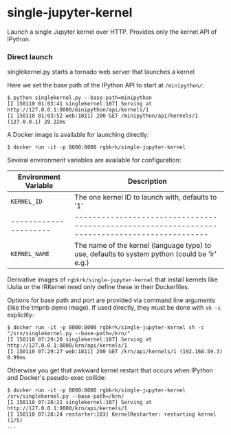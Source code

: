 # single-jupyter-kernel

Launch a single Jupyter kernel over HTTP. Provides only the kernel API of IPython.

### Direct launch

singlekernel.py starts a tornado web server that launches a kernel

Here we set the base path of the IPython API to start at `/minipython/`:

```
$ python singlekernel.py --base-path=minipython
[I 150110 01:03:41 singlekernel:107] Serving at http://127.0.0.1:8000/minipython/api/kernels/1
[I 150110 01:03:52 web:1811] 200 GET /minipython/api/kernels/1 (127.0.0.1) 29.22ms
```

A Docker image is available for launching directly:

```
$ docker run -it -p 8000:8000 rgbkrk/single-jupyter-kernel
```

Several environment variables are available for configuration:

Environment Variable | Description
---------------------|----------------------------------------------------------------------------------------------
`KERNEL_ID`          | The one kernel ID to launch with, defaults to '1'
---------------------|----------------------------------------------------------------------------------------------
`KERNEL_NAME`        | The name of the kernel (language type) to use, defaults to system python (could be 'ir' e.g.)

Derivative images of `rgbkrk/single-jupyter-kernel` that install kernels like IJulia or the IRKernel need only define these in their Dockerfiles.

Options for base path and port are provided via command line arguments (like the tmpnb demo image). If used directly, they must be done with `sh -c` explicitly:

```
$ docker run -it -p 8000:8000 rgbkrk/single-jupyter-kernel sh -c "/srv/singlekernel.py --base-path=/krn/"
[I 150110 07:29:20 singlekernel:107] Serving at http://127.0.0.1:8000/krn/api/kernels/1
[I 150110 07:29:27 web:1811] 200 GET /krn/api/kernels/1 (192.168.59.3) 0.99ms
```

Otherwise you get that awkward kernel restart that occurs when IPython and Docker's pseudo-exec collide:

```
$ docker run -it -p 8000:8000 rgbkrk/single-jupyter-kernel /srv/singlekernel.py --base-path=/krn/
[I 150110 07:28:21 singlekernel:107] Serving at http://127.0.0.1:8000/krn/api/kernels/1
[I 150110 07:28:24 restarter:103] KernelRestarter: restarting kernel (1/5)
...
```
